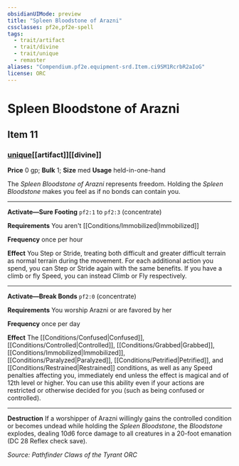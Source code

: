 ```yaml
---
obsidianUIMode: preview
title: "Spleen Bloodstone of Arazni"
cssclasses: pf2e,pf2e-spell
tags:
  - trait/artifact
  - trait/divine
  - trait/unique
  - remaster
aliases: "Compendium.pf2e.equipment-srd.Item.ci9SM1RcrbR2aIoG"
license: ORC
---
```

# Spleen Bloodstone of Arazni
## Item 11
### [unique](unique "Unique Rarity Trait")[[artifact]][[divine]]


**Price** 0 gp; 
**Bulk** 1; **Size** med
**Usage** held-in-one-hand

The _Spleen Bloodstone of Arazni_ represents freedom. Holding the _Spleen Bloodstone_ makes you feel as if no bonds can contain you.

* * *

**Activate—Sure Footing** `pf2:1` to `pf2:3` (concentrate)

**Requirements** You aren't [[Conditions/Immobilized|Immobilized]]

**Frequency** once per hour

**Effect** You Step or Stride, treating both difficult and greater difficult terrain as normal terrain during the movement. For each additional action you spend, you can Step or Stride again with the same benefits. If you have a climb or fly Speed, you can instead Climb or Fly respectively.

* * *

**Activate—Break Bonds** `pf2:0` (concentrate)

**Requirements** You worship Arazni or are favored by her

**Frequency** once per day

**Effect** The [[Conditions/Confused|Confused]], [[Conditions/Controlled|Controlled]], [[Conditions/Grabbed|Grabbed]], [[Conditions/Immobilized|Immobilized]], [[Conditions/Paralyzed|Paralyzed]], [[Conditions/Petrified|Petrified]], and [[Conditions/Restrained|Restrained]] conditions, as well as any Speed penalties affecting you, immediately end unless the effect is magical and of 12th level or higher. You can use this ability even if your actions are restricted or otherwise decided for you (such as being confused or controlled).

* * *

**Destruction** If a worshipper of Arazni willingly gains the controlled condition or becomes undead while holding the _Spleen Bloodstone_, the _Bloodstone_ explodes, dealing 10d6 force damage to all creatures in a 20-foot emanation (DC 28 Reflex check save).

*Source: Pathfinder Claws of the Tyrant*
*ORC*